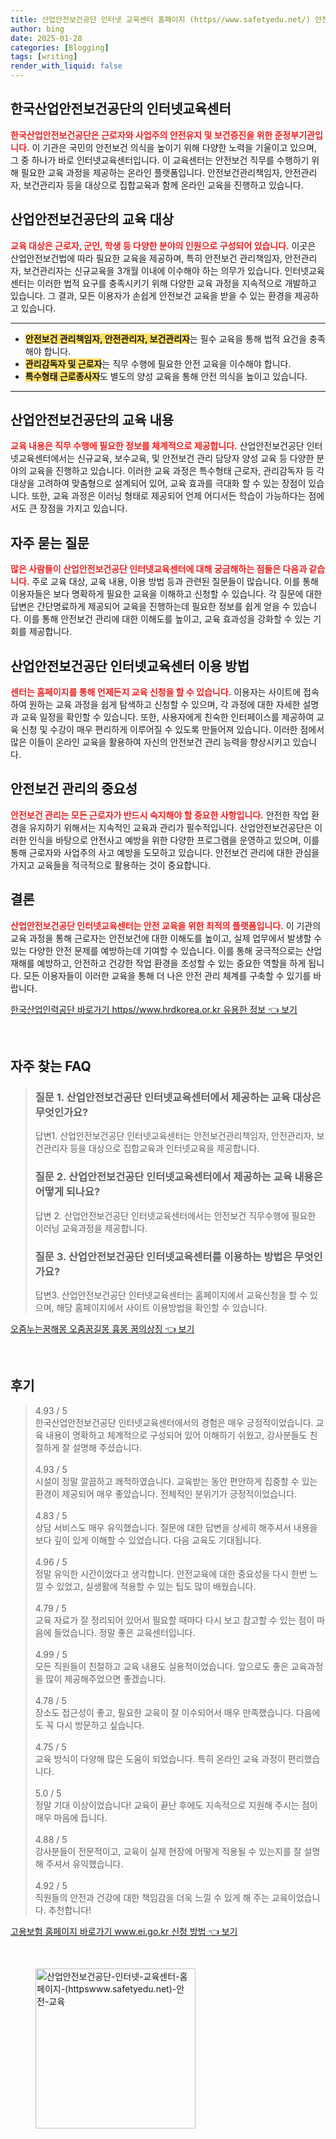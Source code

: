 ```yaml
---
title: 산업안전보건공단 인터넷 교육센터 홈페이지 (https//www.safetyedu.net/) 안전 교육
author: bing
date: 2025-01-28
categories: [Blogging]
tags: [writing]
render_with_liquid: false
---
```



<h2 id='한국산업안전보건공단소개'>한국산업안전보건공단의 인터넷교육센터</h2>

<p><b><span style="color: #ee2323;">한국산업안전보건공단은 근로자와 사업주의 안전유지 및 보건증진을 위한 준정부기관입니다.</span></b> 이 기관은 국민의 안전보건 의식을 높이기 위해 다양한 노력을 기울이고 있으며, 그 중 하나가 바로 인터넷교육센터입니다. 이 교육센터는 안전보건 직무를 수행하기 위해 필요한 교육 과정을 제공하는 온라인 플랫폼입니다. 안전보건관리책임자, 안전관리자, 보건관리자 등을 대상으로 집합교육과 함께 온라인 교육을 진행하고 있습니다.</p>

<h2 id='교육대상'>산업안전보건공단의 교육 대상</h2>

<p><b><span style="color: #ee2323;">교육 대상은 근로자, 군인, 학생 등 다양한 분야의 인원으로 구성되어 있습니다.</span></b> 이곳은 산업안전보건법에 따라 필요한 교육을 제공하며, 특히 안전보건 관리책임자, 안전관리자, 보건관리자는 신규교육을 3개월 이내에 이수해야 하는 의무가 있습니다. 인터넷교육센터는 이러한 법적 요구를 충족시키기 위해 다양한 교육 과정을 지속적으로 개발하고 있습니다. 그 결과, 모든 이용자가 손쉽게 안전보건 교육을 받을 수 있는 환경을 제공하고 있습니다.</p>

<hr />

<ul>
    <li><b><span style="background-color: #ffe066;">안전보건 관리책임자, 안전관리자, 보건관리자</span></b>는 필수 교육을 통해 법적 요건을 충족해야 합니다.</li>
    <li><b><span style="background-color: #ffe066;">관리감독자 및 근로자</span></b>는 직무 수행에 필요한 안전 교육을 이수해야 합니다.</li>
    <li><b><span style="background-color: #ffe066;">특수형태 근로종사자</span></b>도 별도의 양성 교육을 통해 안전 의식을 높이고 있습니다.</li>
</ul>

<hr />

<h2 id='교육내용'>산업안전보건공단의 교육 내용</h2>

<p><b><span style="color: #ee2323;">교육 내용은 직무 수행에 필요한 정보를 체계적으로 제공합니다.</span></b> 산업안전보건공단 인터넷교육센터에서는 신규교육, 보수교육, 및 안전보건 관리 담당자 양성 교육 등 다양한 분야의 교육을 진행하고 있습니다. 이러한 교육 과정은 특수형태 근로자, 관리감독자 등 각 대상을 고려하여 맞춤형으로 설계되어 있어, 교육 효과를 극대화 할 수 있는 장점이 있습니다. 또한, 교육 과정은 이러닝 형태로 제공되어 언제 어디서든 학습이 가능하다는 점에서도 큰 장점을 가지고 있습니다.</p>

<h2 id='자주묻는질문'>자주 묻는 질문</h2>

<p><b><span style="color: #ee2323;">많은 사람들이 산업안전보건공단 인터넷교육센터에 대해 궁금해하는 점들은 다음과 같습니다.</span></b> 주로 교육 대상, 교육 내용, 이용 방법 등과 관련된 질문들이 많습니다. 이를 통해 이용자들은 보다 명확하게 필요한 교육을 이해하고 신청할 수 있습니다. 각 질문에 대한 답변은 간단명료하게 제공되어 교육을 진행하는데 필요한 정보를 쉽게 얻을 수 있습니다. 이를 통해 안전보건 관리에 대한 이해도를 높이고, 교육 효과성을 강화할 수 있는 기회를 제공합니다.</p>

<h2 id='이용방법'>산업안전보건공단 인터넷교육센터 이용 방법</h2>

<p><b><span style="color: #ee2323;">센터는 홈페이지를 통해 언제든지 교육 신청을 할 수 있습니다.</span></b> 이용자는 사이트에 접속하여 원하는 교육 과정을 쉽게 탐색하고 신청할 수 있으며, 각 과정에 대한 자세한 설명과 교육 일정을 확인할 수 있습니다. 또한, 사용자에게 친숙한 인터페이스를 제공하여 교육 신청 및 수강이 매우 편리하게 이루어질 수 있도록 만들어져 있습니다. 이러한 점에서 많은 이들이 온라인 교육을 활용하여 자신의 안전보건 관리 능력을 향상시키고 있습니다.</p>

<h2 id='안전보건관리'>안전보건 관리의 중요성</h2>

<p><b><span style="color: #ee2323;">안전보건 관리는 모든 근로자가 반드시 숙지해야 할 중요한 사항입니다.</span></b> 안전한 작업 환경을 유지하기 위해서는 지속적인 교육과 관리가 필수적입니다. 산업안전보건공단은 이러한 인식을 바탕으로 안전사고 예방을 위한 다양한 프로그램을 운영하고 있으며, 이를 통해 근로자와 사업주의 사고 예방을 도모하고 있습니다. 안전보건 관리에 대한 관심을 가지고 교육들을 적극적으로 활용하는 것이 중요합니다.</p>

<h2 id='마무리'>결론</h2>

<p><b><span style="color: #ee2323;">산업안전보건공단 인터넷교육센터는 안전 교육을 위한 최적의 플랫폼입니다.</span></b> 이 기관의 교육 과정을 통해 근로자는 안전보건에 대한 이해도를 높이고, 실제 업무에서 발생할 수 있는 다양한 안전 문제를 예방하는데 기여할 수 있습니다. 이를 통해 궁극적으로는 산업재해를 예방하고, 안전하고 건강한 작업 환경을 조성할 수 있는 중요한 역할을 하게 됩니다. 모든 이용자들이 이러한 교육을 통해 더 나은 안전 관리 체계를 구축할 수 있기를 바랍니다.</p>


<p><a class="click-button" title="한국산업인력공단 바로가기 https//www.hrdkorea.or.kr 유용한 정보" href="https://blackassets.github.io/posts/%ED%95%9C%EA%B5%AD%EC%82%B0%EC%97%85%EC%9D%B8%EB%A0%A5%EA%B3%B5%EB%8B%A8-%EB%B0%94%EB%A1%9C%EA%B0%80%EA%B8%B0-httpswww.hrdkorea.or.kr-%EC%9C%A0%EC%9A%A9%ED%95%9C-%EC%A0%95%EB%B3%B4/" rel="dofollow">한국산업인력공단 바로가기 https//www.hrdkorea.or.kr 유용한 정보 👈 보기</a></p><br>
<h2 id='자주_찾는_FAQ'>자주 찾는 FAQ</h2>
<div itemscope="" itemtype="https://schema.org/FAQPage"> 
<blockquote> 
<div itemscope="" itemprop="mainEntity" itemtype="https://schema.org/Question"> 
<h3 itemprop="name">질문 1. 산업안전보건공단 인터넷교육센터에서 제공하는 교육 대상은 무엇인가요?</h3> 
<div itemscope="" itemprop="acceptedAnswer" itemtype="https://schema.org/Answer"> 
<span itemprop="text"> 
<p>답변1. 산업안전보건공단 인터넷교육센터는 안전보건관리책임자, 안전관리자, 보건관리자 등을 대상으로 집합교육과 인터넷교육을 제공합니다.</p> 
</span> 
</div> 
</div> 
<div itemscope="" itemprop="mainEntity" itemtype="https://schema.org/Question"> 
<h3 itemprop="name">질문 2. 산업안전보건공단 인터넷교육센터에서 제공하는 교육 내용은 어떻게 되나요?</h3> 
<div itemscope="" itemprop="acceptedAnswer" itemtype="https://schema.org/Answer"> 
<span itemprop="text"> 
<p>답변 2. 산업안전보건공단 인터넷교육센터에서는 안전보건 직무수행에 필요한 이러닝 교육과정을 제공합니다.</p> 
</span> 
</div> 
</div> 
<div itemscope="" itemprop="mainEntity" itemtype="https://schema.org/Question"> 
<h3 itemprop="name">질문 3. 산업안전보건공단 인터넷교육센터를 이용하는 방법은 무엇인가요?</h3> 
<div itemscope="" itemprop="acceptedAnswer" itemtype="https://schema.org/Answer"> 
<span itemprop="text"> 
<p>답변3. 산업안전보건공단 인터넷교육센터는 홈페이지에서 교육신청을 할 수 있으며, 해당 홈페이지에서 사이트 이용방법을 확인할 수 있습니다.</p> 
</span> 
</div> 
</div> 
</blockquote> 
</div>
<p><a class="click-button" title="오줌누는꿈해몽 오줌꿈길몽 흉몽 꿈의상징" href="https://blackassets.github.io/posts/%EC%98%A4%EC%A4%8C%EB%88%84%EB%8A%94%EA%BF%88%ED%95%B4%EB%AA%BD-%EC%98%A4%EC%A4%8C%EA%BF%88%EA%B8%B8%EB%AA%BD-%ED%9D%89%EB%AA%BD-%EA%BF%88%EC%9D%98%EC%83%81%EC%A7%95/" rel="dofollow">오줌누는꿈해몽 오줌꿈길몽 흉몽 꿈의상징 👈 보기</a></p><br>
<h2 id='후기'>후기</h2>
<div itemscope itemtype="https://schema.org/Product">
  <blockquote>
  <div itemprop="review" itemscope itemtype="https://schema.org/Review">
      <div itemprop="reviewRating" itemscope itemtype="https://schema.org/Rating"> <span itemprop="ratingValue">4.93</span> / <span itemprop="bestRating">5</span> </div>
      <span itemprop="reviewBody">한국산업안전보건공단 인터넷교육센터에서의 경험은 매우 긍정적이었습니다. 교육 내용이 명확하고 체계적으로 구성되어 있어 이해하기 쉬웠고, 강사분들도 친절하게 잘 설명해 주셨습니다.</span>
  </div>
  <br>
  <div itemprop="review" itemscope itemtype="https://schema.org/Review">
      <div itemprop="reviewRating" itemscope itemtype="https://schema.org/Rating"> <span itemprop="ratingValue">4.93</span> / <span itemprop="bestRating">5</span> </div>
      <span itemprop="reviewBody">시설이 정말 깔끔하고 쾌적하였습니다. 교육받는 동안 편안하게 집중할 수 있는 환경이 제공되어 매우 좋았습니다. 전체적인 분위기가 긍정적이었습니다.</span>
  </div>
  <br>
  <div itemprop="review" itemscope itemtype="https://schema.org/Review">
      <div itemprop="reviewRating" itemscope itemtype="https://schema.org/Rating"> <span itemprop="ratingValue">4.83</span> / <span itemprop="bestRating">5</span> </div>
      <span itemprop="reviewBody">상담 서비스도 매우 유익했습니다. 질문에 대한 답변을 상세히 해주셔서 내용을 보다 깊이 있게 이해할 수 있었습니다. 다음 교육도 기대됩니다.</span>
  </div>
  <br>
  <div itemprop="review" itemscope itemtype="https://schema.org/Review">
      <div itemprop="reviewRating" itemscope itemtype="https://schema.org/Rating"> <span itemprop="ratingValue">4.96</span> / <span itemprop="bestRating">5</span> </div>
      <span itemprop="reviewBody">정말 유익한 시간이었다고 생각합니다. 안전교육에 대한 중요성을 다시 한번 느낄 수 있었고, 실생활에 적용할 수 있는 팁도 많이 배웠습니다.</span>
  </div>
  <br>
  <div itemprop="review" itemscope itemtype="https://schema.org/Review">
      <div itemprop="reviewRating" itemscope itemtype="https://schema.org/Rating"> <span itemprop="ratingValue">4.79</span> / <span itemprop="bestRating">5</span> </div>
      <span itemprop="reviewBody">교육 자료가 잘 정리되어 있어서 필요할 때마다 다시 보고 참고할 수 있는 점이 마음에 들었습니다. 정말 좋은 교육센터입니다.</span>
  </div>
  <br>
  <div itemprop="review" itemscope itemtype="https://schema.org/Review">
      <div itemprop="reviewRating" itemscope itemtype="https://schema.org/Rating"> <span itemprop="ratingValue">4.99</span> / <span itemprop="bestRating">5</span> </div>
      <span itemprop="reviewBody">모든 직원들이 친절하고 교육 내용도 실용적이었습니다. 앞으로도 좋은 교육과정을 많이 제공해주었으면 좋겠습니다.</span>
  </div>
  <br>
  <div itemprop="review" itemscope itemtype="https://schema.org/Review">
      <div itemprop="reviewRating" itemscope itemtype="https://schema.org/Rating"> <span itemprop="ratingValue">4.78</span> / <span itemprop="bestRating">5</span> </div>
      <span itemprop="reviewBody">장소도 접근성이 좋고, 필요한 교육이 잘 이수되어서 매우 만족했습니다. 다음에도 꼭 다시 방문하고 싶습니다.</span>
  </div>
  <br>
  <div itemprop="review" itemscope itemtype="https://schema.org/Review">
      <div itemprop="reviewRating" itemscope itemtype="https://schema.org/Rating"> <span itemprop="ratingValue">4.75</span> / <span itemprop="bestRating">5</span> </div>
      <span itemprop="reviewBody">교육 방식이 다양해 많은 도움이 되었습니다. 특히 온라인 교육 과정이 편리했습니다.</span>
  </div>
  <br>
  <div itemprop="review" itemscope itemtype="https://schema.org/Review">
      <div itemprop="reviewRating" itemscope itemtype="https://schema.org/Rating"> <span itemprop="ratingValue">5.0</span> / <span itemprop="bestRating">5</span> </div>
      <span itemprop="reviewBody">정말 기대 이상이었습니다! 교육이 끝난 후에도 지속적으로 지원해 주시는 점이 매우 마음에 듭니다.</span>
  </div>
  <br>
  <div itemprop="review" itemscope itemtype="https://schema.org/Review">
      <div itemprop="reviewRating" itemscope itemtype="https://schema.org/Rating"> <span itemprop="ratingValue">4.88</span> / <span itemprop="bestRating">5</span> </div>
      <span itemprop="reviewBody">강사분들이 전문적이고, 교육이 실제 현장에 어떻게 적용될 수 있는지를 잘 설명해 주셔서 유익했습니다.</span>
  </div>
  <br>
  <div itemprop="review" itemscope itemtype="https://schema.org/Review">
      <div itemprop="reviewRating" itemscope itemtype="https://schema.org/Rating"> <span itemprop="ratingValue">4.92</span> / <span itemprop="bestRating">5</span> </div>
      <span itemprop="reviewBody">직원들의 안전과 건강에 대한 책임감을 더욱 느낄 수 있게 해 주는 교육이었습니다. 추천합니다!</span>
  </div>
  </blockquote>
</div>
<p><a class="click-button" title="고용보험 홈페이지 바로가기 www.ei.go.kr 신청 방법" href="https://blackassets.github.io/posts/%EA%B3%A0%EC%9A%A9%EB%B3%B4%ED%97%98-%ED%99%88%ED%8E%98%EC%9D%B4%EC%A7%80-%EB%B0%94%EB%A1%9C%EA%B0%80%EA%B8%B0-www.ei.go.kr-%EC%8B%A0%EC%B2%AD-%EB%B0%A9%EB%B2%95/" rel="dofollow">고용보험 홈페이지 바로가기 www.ei.go.kr 신청 방법 👈 보기</a></p><br>
<figure class="image"><img src="https://blackassets.github.io/assets/img/thumbnail/산업안전보건공단-인터넷-교육센터-홈페이지-(httpswww.safetyedu.net)-안전-교육.webp" alt="산업안전보건공단-인터넷-교육센터-홈페이지-(httpswww.safetyedu.net)-안전-교육" width="256" height="256"></figure>